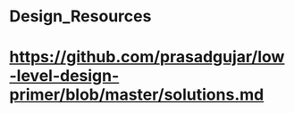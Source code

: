 # Design_Resources
# https://github.com/prasadgujar/low-level-design-primer/blob/master/solutions.md
